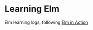 # Learning Elm

Elm learning logs, following [Elm in Action](https://www.manning.com/books/elm-in-action)
